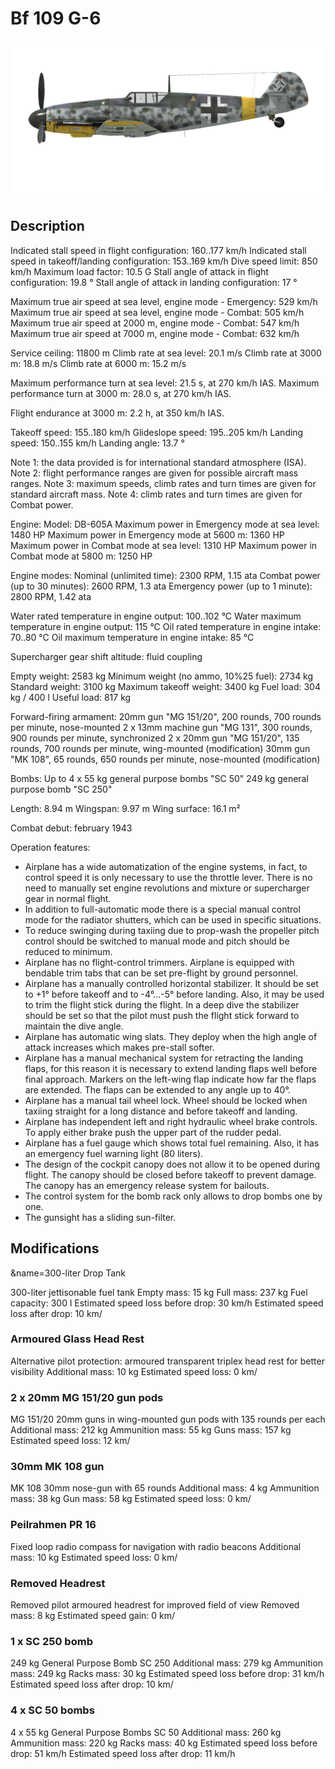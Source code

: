 # Bf 109 G-6

![bf109g6](../images/bf109g6.png)

## Description

Indicated stall speed in flight configuration: 160..177 km/h
Indicated stall speed in takeoff/landing configuration: 153..169 km/h
Dive speed limit: 850 km/h
Maximum load factor: 10.5 G
Stall angle of attack in flight configuration: 19.8 °
Stall angle of attack in landing configuration: 17 °

Maximum true air speed at sea level, engine mode - Emergency: 529 km/h
Maximum true air speed at sea level, engine mode - Combat: 505 km/h
Maximum true air speed at 2000 m, engine mode - Combat: 547 km/h
Maximum true air speed at 7000 m, engine mode - Combat: 632 km/h

Service ceiling: 11800 m
Climb rate at sea level: 20.1 m/s
Climb rate at 3000 m: 18.8 m/s
Climb rate at 6000 m: 15.2 m/s

Maximum performance turn at sea level: 21.5 s, at 270 km/h IAS.
Maximum performance turn at 3000 m: 28.0 s, at 270 km/h IAS.

Flight endurance at 3000 m: 2.2 h, at 350 km/h IAS.

Takeoff speed: 155..180 km/h
Glideslope speed: 195..205 km/h
Landing speed: 150..155 km/h
Landing angle: 13.7 °

Note 1: the data provided is for international standard atmosphere (ISA).
Note 2: flight performance ranges are given for possible aircraft mass ranges.
Note 3: maximum speeds, climb rates and turn times are given for standard aircraft mass.
Note 4: climb rates and turn times are given for Combat power.

Engine:
Model: DB-605A
Maximum power in Emergency mode at sea level: 1480 HP
Maximum power in Emergency mode at 5600 m: 1360 HP
Maximum power in Combat mode at sea level: 1310 HP
Maximum power in Combat mode at 5800 m: 1250 HP

Engine modes:
Nominal (unlimited time): 2300 RPM, 1.15 ata
Combat power (up to 30 minutes): 2600 RPM, 1.3 ata
Emergency power (up to 1 minute): 2800 RPM, 1.42 ata

Water rated temperature in engine output: 100..102 °C
Water maximum temperature in engine output: 115 °C
Oil rated temperature in engine intake: 70..80 °C
Oil maximum temperature in engine intake: 85 °C

Supercharger gear shift altitude: fluid coupling 

Empty weight: 2583 kg
Minimum weight (no ammo, 10%25 fuel): 2734 kg
Standard weight: 3100 kg
Maximum takeoff weight: 3400 kg
Fuel load: 304 kg / 400 l
Useful load: 817 kg

Forward-firing armament:
20mm gun "MG 151/20", 200 rounds, 700 rounds per minute, nose-mounted
2 x 13mm machine gun "MG 131", 300 rounds, 900 rounds per minute, synchronized
2 x 20mm gun "MG 151/20", 135 rounds, 700 rounds per minute, wing-mounted (modification)
30mm gun "MK 108", 65 rounds, 650 rounds per minute, nose-mounted (modification)

Bombs:
Up to 4 x 55 kg general purpose bombs "SC 50"
249 kg general purpose bomb "SC 250"

Length: 8.94 m
Wingspan: 9.97 m
Wing surface: 16.1 m²

Combat debut: february 1943

Operation features:
- Airplane has a wide automatization of the engine systems, in fact, to control speed it is only necessary to use the throttle lever. There is no need to manually set engine revolutions and mixture or supercharger gear in normal flight.
- In addition to full-automatic mode there is a special manual control mode for the radiator shutters, which can be used in specific situations.
- To reduce swinging during taxiing due to prop-wash the propeller pitch control should be switched to manual mode and pitch should be reduced to minimum.
- Airplane has no flight-control trimmers. Airplane is equipped with bendable trim tabs that can be set pre-flight by ground personnel.
- Airplane has a manually controlled horizontal stabilizer. It should be set to +1° before takeoff and to -4°...-5° before landing. Also, it may be used to trim the flight stick during the flight. In a deep dive the stabilizer should be set so that the pilot must push the flight stick forward to maintain the dive angle.
- Airplane has automatic wing slats. They deploy when the high angle of attack increases which makes pre-stall softer.
- Airplane has a manual mechanical system for retracting the landing flaps, for this reason it is necessary to extend landing flaps well before final approach. Markers on the left-wing flap indicate how far the flaps are extended. The flaps can be extended to any angle up to 40°.
- Airplane has a manual tail wheel lock. Wheel should be locked when taxiing straight for a long distance and before takeoff and landing.
- Airplane has independent left and right hydraulic wheel brake controls. To apply either brake push the upper part of the rudder pedal.
- Airplane has a fuel gauge which shows total fuel remaining. Also, it has an emergency fuel warning light (80 liters).
- The design of the cockpit canopy does not allow it to be opened during flight. The canopy should be closed before takeoff to prevent damage. The canopy has an emergency release system for bailouts.
- The control system for the bomb rack only allows to drop bombs one by one.
- The gunsight has a sliding sun-filter.

## Modifications
&name=300-liter Drop Tank

300-liter jettisonable fuel tank
Empty mass: 15 kg
Full mass: 237 kg
Fuel capacity: 300 l
Estimated speed loss before drop: 30 km/h
Estimated speed loss after drop: 10 km/
### Armoured Glass Head Rest

Alternative pilot protection: armoured transparent triplex head rest for better visibility
Additional mass: 10 kg
Estimated speed loss: 0 km/
### 2 x 20mm MG 151/20 gun pods

MG 151/20 20mm guns in wing-mounted gun pods with 135 rounds per each
Additional mass: 212 kg
Ammunition mass: 55 kg
Guns mass: 157 kg
Estimated speed loss: 12 km/
### 30mm MK 108 gun

MK 108 30mm nose-gun with 65 rounds
Additional mass: 4 kg
Ammunition mass: 38 kg
Gun mass: 58 kg
Estimated speed loss: 0 km/
### Peilrahmen PR 16

Fixed loop radio compass for navigation with radio beacons
Additional mass: 10 kg
Estimated speed loss: 0 km/
### Removed Headrest

Removed pilot armoured headrest for improved field of view
Removed mass: 8 kg
Estimated speed gain: 0 km/
### 1 x SC 250 bomb

249 kg General Purpose Bomb SC 250
Additional mass: 279 kg
Ammunition mass: 249 kg
Racks mass: 30 kg
Estimated speed loss before drop: 31 km/h
Estimated speed loss after drop: 10 km/
### 4 x SC 50 bombs

4 x 55 kg General Purpose Bombs SC 50
Additional mass: 260 kg
Ammunition mass: 220 kg
Racks mass: 40 kg
Estimated speed loss before drop: 51 km/h
Estimated speed loss after drop: 11 km/h